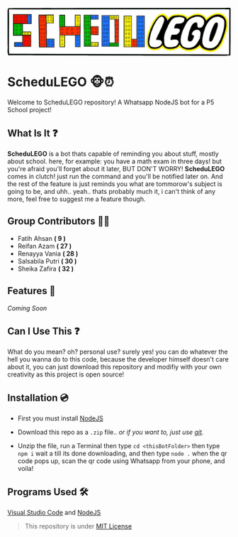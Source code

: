 ![This was supposed to be a logo](https://github.com/Varnilla/schedulego/blob/main/assets/banner.png?raw=true)

# ScheduLEGO 🐵⏰

Welcome to ScheduLEGO repository! A Whatsapp NodeJS bot for a P5 School project!

## What Is It ❓

**ScheduLEGO** is a bot thats capable of reminding you about stuff, mostly about school. here, for example: you have a math exam in three days! but you're afraid you'll forget about it later, BUT DON'T WORRY! **ScheduLEGO** comes in clutch! just run the command and you'll be notified later on. And the rest of the feature is just reminds you what are tommorow's subject is going to be, and uhh.. yeah.. thats probably much it, i can't think of any more, feel free to suggest me a feature though.

## Group Contributors 👷‍♂️

- Fatih Ahsan **( 9 )**
- Reifan Azam **( 27 )**
- Renayya Vania **( 28 )**
- Salsabila Putri **( 30 )**
- Sheika Zafira **( 32 )**

## Features 💪
*Coming Soon*

## Can I Use This ❓
What do you mean? oh? personal use? surely yes! you can do whatever the hell you wanna do to this code, because the developer himself doesn't care about it, you can just download this repository and modifiy with your own creativity as this project is open source!

## Installation 💿

- First you must install [NodeJS](https://nodejs.org/en/)

- Download this repo as a `.zip` file.. *or if you want to, just use [git](https://git-scm.com/downloads).*

- Unzip the file, run a Terminal then type `cd <thisBotFolder>` then type `npm i` wait a till its done downloading, and then type `node .` when the qr code pops up, scan the qr code using Whatsapp from your phone, and voila!

## Programs Used 🛠
[Visual Studio Code](https://code.visualstudio.com/) and [NodeJS](https://nodejs.org/en/)

> This repository is under [MIT License](https://github.com/Varnilla/schedulego/blob/main/LICENSE)
